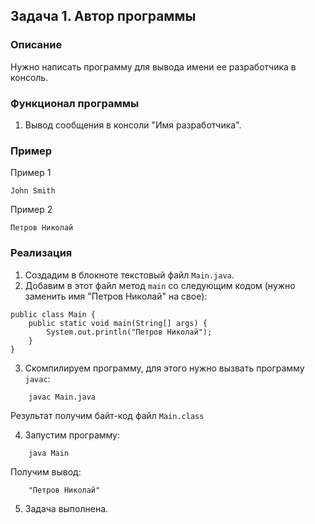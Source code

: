 ## Задача 1. Автор программы

### Описание
Нужно написать программу для вывода имени ее разработчика в консоль.

### Функционал программы
1. Вывод сообщения в консоли "Имя разработчика".

### Пример
Пример 1
```
John Smith
```
Пример 2
```
Петров Николай
```

### Реализация
1. Создадим в блокноте текстовый файл `Main.java`.
2. Добавим в этот файл метод `main` со следующим кодом (нужно заменить имя "Петров Николай" на свое):

```
public class Main {
    public static void main(String[] args) {
        System.out.println("Петров Николай");  
    }
}
``` 
3. Скомпилируем программу, для этого нужно вызвать программу `javac`:
```
    javac Main.java
```
Результат получим байт-код файл `Main.class`

4. Запустим программу:
```
    java Main
```
Получим вывод:
```
    "Петров Николай"
```
5. Задача выполнена.
